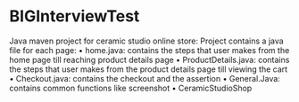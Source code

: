 # BIGInterviewTest
Java maven project for ceramic studio online store:
Project contains a java file for each page:
•	home.java: contains the steps that user makes from the home page till reaching product details page 
•	ProductDetails.java: contains the steps that user makes from the product details page till viewing the cart 
•	Checkout.java: contains the checkout and the assertion
•	General.Java: contains common functions like screenshot 
•	CeramicStudioShop
